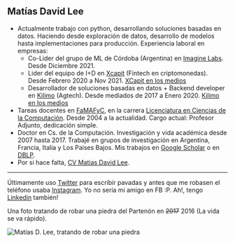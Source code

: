 ## Matías David Lee

  - Actualmente trabajo con python, desarrollando soluciones basadas en datos. Haciendo desde exploración de datos, desarrollo de modelos hasta implementaciones para producción. Experiencia laboral en empresas:
    - Co-Lider del grupo de ML de Córdoba (Argentina) en [Imagine Labs](https://imaginefellowships.com/). Desde Diciembre 2021.  
    - Lider del equipo de I+D en [Xcapit](https://www.xcapit.com/) (Fintech en criptomonedas). Desde Febrero 2020 a Nov 2021. [XCapit en los medios](https://www.google.com/search?q=xcapit+c%C3%B3rdoba+argentina&sxsrf=ALeKk032eE9btuBC4T-R7x1dwswJecO80g:1624438211062&source=lnms&tbm=nws&sa=X&ved=2ahUKEwiLlp70r63xAhXippUCHQ5VDeMQ_AUoAnoECAEQBA&biw=1517&bih=743&dpr=0.9)
    - Desarrollador de soluciones basadas en datos + Backend developer en [Kilimo](https://kilimo.com.ar/) (Agtech). Desde mediados de 2017 a Enero 2020. [Kilimo en los medios](https://www.google.com/search?q=kilimo+c%C3%B3rdoba+argentina&biw=1517&bih=743&tbm=nws&sxsrf=ALeKk00KZ4txf_GszOUTXWoCPt2okrSCMg%3A1624438213859&ei=xfXSYLjnM5Dn1sQPo-294Ao&oq=kilimo+c%C3%B3rdoba+argentina&gs_l=psy-ab.3..0i333k1.28179.29384.0.29775.6.6.0.0.0.0.221.821.2j3j1.6.0....0...1.1.64.psy-ab..2.3.516...0i7i30k1j0i8i7i30k1j0i7i5i30k1.0.env-cqC9luo)
  - Tareas docentes en [FaMAFyC](https://www.famaf.unc.edu.ar/), en la carrera [Licenciatura en Ciencias de la Computación](https://www.famaf.unc.edu.ar/academica/grado/licenciatura-en-ciencias-de-la-computaci%C3%B3n/). Desde 2004 a la actualidad. Cargo actual: Profesor Adjunto, dedicación simple.  
  - Doctor en Cs. de la Computación. Investigación y vida académica desde 2007 hasta 2017. Trabajé en grupos de investigación en Argentina, Francia, Italia y Los Paises Bajos. Mis trabajos en [Google Scholar](https://scholar.google.com/citations?user=eWYixqsAAAAJ&hl=es) o en [DBLP](https://dblp.org/pers/l/Lee:Matias_David.html).
   - Por si hace falta, [CV Matias David Lee](https://www.overleaf.com/read/thzsvgtxnftq).

---

Últimamente uso [Twitter](https://twitter.com/matiaslee) para escribir pavadas y antes que me robasen el teléfono usaba [Instagram](https://www.instagram.com/el.chun.lee/). Yo no sería mi amigo en FB :P. Ah!, tengo [Linkedin](https://www.linkedin.com/in/matiaslee/) también!

Una foto tratando de robar una piedra del Partenón en ~~2017~~ 2016 (La vida se va rápido). 

![Matías D. Lee, tratando de robar una piedra](https://avatars3.githubusercontent.com/u/22818203?s=460&u=2dd19681a95bcfc646aa71e32ad684241633fcc5&v=4)


